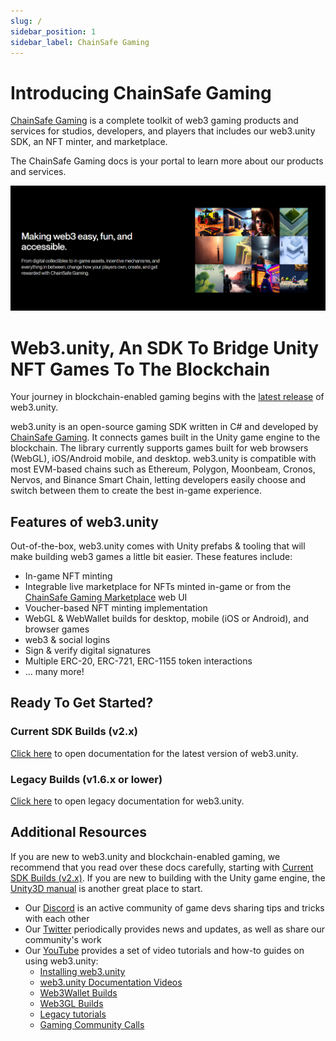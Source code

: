 ```yaml
---
slug: /
sidebar_position: 1
sidebar_label: ChainSafe Gaming
---
```


# Introducing ChainSafe Gaming

[ChainSafe Gaming](https://gaming.chainsafe.io/?utm_source=github&utm_medium=documentation&utm_campaign=chainsafe_gaming_docs) is a complete toolkit of web3 gaming products and services for studios, developers, and players that includes our web3.unity SDK, an NFT minter, and marketplace.

The ChainSafe Gaming docs is your portal to learn more about our products and services.

![](v2/v2Assets/IntroImageChainsafe.png)

# Web3.unity, An SDK To Bridge Unity NFT Games To The Blockchain

Your journey in blockchain-enabled gaming begins with the [latest release](https://github.com/ChainSafe/web3.unity/releases) of web3.unity.

web3.unity is an open-source gaming SDK written in C# and developed by [ChainSafe Gaming](https://gaming.chainsafe.io/?utm_source=github&utm_medium=documentation&utm_campaign=chainsafe_gaming_docs). It connects games built in the Unity game engine to the blockchain. The library currently supports games built for web browsers (WebGL), iOS/Android mobile, and desktop. web3.unity is compatible with most EVM-based chains such as Ethereum, Polygon, Moonbeam, Cronos, Nervos, and Binance Smart Chain, letting developers easily choose and switch between them to create the best in-game experience.

## Features of web3.unity

Out-of-the-box, web3.unity comes with Unity prefabs & tooling that will make building web3 games a little bit easier. These features include:

* In-game NFT minting
* Integrable live marketplace for NFTs minted in-game or from the [ChainSafe Gaming Marketplace](https://marketplace.chainsafe.io) web UI
* Voucher-based NFT minting implementation
* WebGL & WebWallet builds for desktop, mobile (iOS or Android), and browser games
* web3 & social logins
* Sign & verify digital signatures
* Multiple ERC-20, ERC-721, ERC-1155 token interactions
* ... many more!

## Ready To Get Started?

### Current SDK Builds (v2.x)

[Click here](https://docs.gaming.chainsafe.io/current/getting-started) to open documentation for the latest version of web3.unity.

### Legacy Builds (v1.6.x or lower)

[Click here](https://docs.gaming.chainsafe.io/legacy/getting-started) to open legacy documentation for web3.unity.

## Additional Resources

If you are new to web3.unity and blockchain-enabled gaming, we recommend that you read over these docs carefully, starting with [Current SDK Builds (v2.x)](#current-sdk-builds-v2x). If you are new to building with the Unity game engine, the [Unity3D manual](https://docs.unity3d.com/Manual/index.html) is another great place to start.

* Our [Discord](https://discord.gg/zxHUgGGTGk) is an active community of game devs sharing tips and tricks with each other
* Our [Twitter](https://twitter.com/chainsafegaming) periodically provides news and updates, as well as share our community's work
* Our [YouTube](https://youtube.com/chainsafe-systems) provides a set of video tutorials and how-to guides on using web3.unity:
  * [Installing web3.unity](https://www.youtube.com/playlist?list=PLPn3rQCo3XrMkgAqFRtih9xGIKciD0b0N)
  * [web3.unity Documentation Videos](https://www.youtube.com/playlist?list=PLPn3rQCo3XrP6kFaurgMfMQBsyppYBhqW)
  * [Web3Wallet Builds](https://www.youtube.com/playlist?list=PLPn3rQCo3XrNirDbLmwb98V3YJP8R6kkr)
  * [Web3GL Builds](https://www.youtube.com/playlist?list=PLPn3rQCo3XrOBxe6e7EJ-hdoK4hTs3VqS)
  * [Legacy tutorials](https://www.youtube.com/playlist?list=PLPn3rQCo3XrOQkC3v55Ou8NMPgn8pb7O5)
  * [Gaming Community Calls](https://www.youtube.com/playlist?list=PLPn3rQCo3XrPW_HOF6QyKUgLiaARDp2wx)